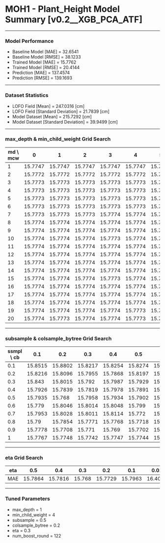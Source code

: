 # MOH1 - Plant_Height Model Summary [v0.2__XGB_PCA_ATF]

***

### Model Performance

- Baseline Model [MAE] = 32.6541
- Baseline Model [RMSE] = 38.1233
- Trained Model [MAE] = 15.7762
- Trained Model [RMSE] = 20.4144
- Prediction [MAE] = 137.4574
- Prediction [RMSE] = 139.1693
***

### Dataset Statistics

- LOFO Field [Mean] = 247.0316 [cm]
- LOFO Field [Standard Deviation] = 21.7839 [cm]
- Model Dataset [Mean] = 215.7292 [cm]
- Model Dataset [Standard Deviation] = 39.9499 [cm]
***

### max_depth & min_child_weight Grid Search

|   md \ mcw |       0 |       1 |       2 |       3 |       4 |       5 |       6 |       7 |       8 |       9 |      10 |      11 |      12 |      13 |      14 |      15 |      16 |      17 |      18 |      19 |      20 |
|------------|---------|---------|---------|---------|---------|---------|---------|---------|---------|---------|---------|---------|---------|---------|---------|---------|---------|---------|---------|---------|---------|
|          1 | 15.7747 | 15.7747 | 15.7747 | 15.7747 | 15.7747 | 15.7747 | 15.7747 | 15.7747 | 15.7747 | 15.7747 | 15.7747 | 15.7747 | 15.7747 | 15.7747 | 15.7747 | 15.7747 | 15.7747 | 15.7747 | 15.7747 | 15.7747 | 15.7747 |
|          2 | 15.7772 | 15.7772 | 15.7772 | 15.7772 | 15.7772 | 15.7772 | 15.7772 | 15.7772 | 15.7772 | 15.7772 | 15.7772 | 15.7772 | 15.7772 | 15.7772 | 15.7772 | 15.7772 | 15.7772 | 15.7772 | 15.7772 | 15.7772 | 15.7772 |
|          3 | 15.7773 | 15.7773 | 15.7773 | 15.7773 | 15.7773 | 15.7773 | 15.7773 | 15.7773 | 15.7773 | 15.7773 | 15.7773 | 15.7773 | 15.7773 | 15.7773 | 15.7773 | 15.7773 | 15.7773 | 15.7773 | 15.7773 | 15.7773 | 15.7773 |
|          4 | 15.7773 | 15.7773 | 15.7773 | 15.7773 | 15.7773 | 15.7773 | 15.7773 | 15.7773 | 15.7773 | 15.7773 | 15.7773 | 15.7773 | 15.7773 | 15.7773 | 15.7773 | 15.7773 | 15.7773 | 15.7773 | 15.7773 | 15.7773 | 15.7773 |
|          5 | 15.7773 | 15.7773 | 15.7773 | 15.7773 | 15.7773 | 15.7773 | 15.7773 | 15.7773 | 15.7773 | 15.7773 | 15.7773 | 15.7773 | 15.7773 | 15.7773 | 15.7773 | 15.7773 | 15.7773 | 15.7773 | 15.7773 | 15.7773 | 15.7773 |
|          6 | 15.7773 | 15.7773 | 15.7773 | 15.7773 | 15.7773 | 15.7773 | 15.7774 | 15.7773 | 15.7773 | 15.7773 | 15.7773 | 15.7773 | 15.7773 | 15.7773 | 15.7773 | 15.7773 | 15.7773 | 15.7773 | 15.7773 | 15.7774 | 15.7773 |
|          7 | 15.7773 | 15.7773 | 15.7773 | 15.7774 | 15.7774 | 15.7773 | 15.7774 | 15.7773 | 15.7773 | 15.7773 | 15.7773 | 15.7773 | 15.7773 | 15.7774 | 15.7773 | 15.7774 | 15.7773 | 15.7774 | 15.7774 | 15.7774 | 15.7774 |
|          8 | 15.7774 | 15.7774 | 15.7774 | 15.7774 | 15.7774 | 15.7774 | 15.7774 | 15.7774 | 15.7774 | 15.7774 | 15.7774 | 15.7774 | 15.7774 | 15.7774 | 15.7774 | 15.7774 | 15.7774 | 15.7773 | 15.7774 | 15.7774 | 15.7774 |
|          9 | 15.7774 | 15.7774 | 15.7774 | 15.7774 | 15.7774 | 15.7774 | 15.7774 | 15.7774 | 15.7774 | 15.7773 | 15.7774 | 15.7774 | 15.7774 | 15.7773 | 15.7774 | 15.7774 | 15.7774 | 15.7774 | 15.7774 | 15.7774 | 15.7774 |
|         10 | 15.7774 | 15.7774 | 15.7774 | 15.7773 | 15.7774 | 15.7773 | 15.7774 | 15.7774 | 15.7774 | 15.7774 | 15.7774 | 15.7774 | 15.7774 | 15.7774 | 15.7774 | 15.7774 | 15.7774 | 15.7774 | 15.7774 | 15.7773 | 15.7774 |
|         11 | 15.7774 | 15.7774 | 15.7774 | 15.7774 | 15.7774 | 15.7774 | 15.7774 | 15.7774 | 15.7774 | 15.7774 | 15.7774 | 15.7774 | 15.7774 | 15.7774 | 15.7774 | 15.7774 | 15.7774 | 15.7773 | 15.7774 | 15.7774 | 15.7774 |
|         12 | 15.7774 | 15.7774 | 15.7774 | 15.7774 | 15.7774 | 15.7774 | 15.7774 | 15.7774 | 15.7774 | 15.7774 | 15.7774 | 15.7774 | 15.7774 | 15.7774 | 15.7774 | 15.7774 | 15.7773 | 15.7774 | 15.7773 | 15.7774 | 15.7773 |
|         13 | 15.7774 | 15.7774 | 15.7774 | 15.7774 | 15.7774 | 15.7774 | 15.7774 | 15.7774 | 15.7773 | 15.7774 | 15.7774 | 15.7774 | 15.7774 | 15.7774 | 15.7774 | 15.7774 | 15.7773 | 15.7774 | 15.7774 | 15.7774 | 15.7774 |
|         14 | 15.7774 | 15.7774 | 15.7774 | 15.7774 | 15.7774 | 15.7774 | 15.7774 | 15.7773 | 15.7774 | 15.7774 | 15.7774 | 15.7774 | 15.7774 | 15.7774 | 15.7774 | 15.7774 | 15.7773 | 15.7774 | 15.7774 | 15.7774 | 15.7773 |
|         15 | 15.7774 | 15.7774 | 15.7774 | 15.7773 | 15.7774 | 15.7774 | 15.7774 | 15.7774 | 15.7774 | 15.7774 | 15.7774 | 15.7774 | 15.7774 | 15.7773 | 15.7774 | 15.7774 | 15.7774 | 15.7774 | 15.7774 | 15.7774 | 15.7774 |
|         16 | 15.7774 | 15.7774 | 15.7774 | 15.7774 | 15.7774 | 15.7774 | 15.7774 | 15.7774 | 15.7774 | 15.7774 | 15.7774 | 15.7774 | 15.7774 | 15.7774 | 15.7774 | 15.7773 | 15.7774 | 15.7773 | 15.7774 | 15.7774 | 15.7774 |
|         17 | 15.7774 | 15.7774 | 15.7774 | 15.7774 | 15.7774 | 15.7774 | 15.7774 | 15.7774 | 15.7774 | 15.7774 | 15.7773 | 15.7774 | 15.7774 | 15.7774 | 15.7774 | 15.7774 | 15.7774 | 15.7774 | 15.7773 | 15.7773 | 15.7774 |
|         18 | 15.7774 | 15.7774 | 15.7774 | 15.7774 | 15.7774 | 15.7774 | 15.7774 | 15.7774 | 15.7774 | 15.7774 | 15.7774 | 15.7774 | 15.7774 | 15.7774 | 15.7774 | 15.7774 | 15.7774 | 15.7774 | 15.7774 | 15.7774 | 15.7774 |
|         19 | 15.7774 | 15.7774 | 15.7774 | 15.7774 | 15.7773 | 15.7774 | 15.7774 | 15.7774 | 15.7774 | 15.7774 | 15.7773 | 15.7774 | 15.7774 | 15.7774 | 15.7774 | 15.7774 | 15.7774 | 15.7774 | 15.7774 | 15.7774 | 15.7773 |
|         20 | 15.7774 | 15.7773 | 15.7774 | 15.7774 | 15.7773 | 15.7773 | 15.7774 | 15.7774 | 15.7773 | 15.7774 | 15.7774 | 15.7774 | 15.7774 | 15.7774 | 15.7774 | 15.7774 | 15.7774 | 15.7774 | 15.7773 | 15.7774 | 15.7774 |

***

### subsample & colsample_bytree Grid Search

|   ssmpl \ cb |     0.1 |     0.2 |     0.3 |     0.4 |     0.5 |     0.6 |     0.7 |     0.8 |     0.9 |     1.0 |
|--------------|---------|---------|---------|---------|---------|---------|---------|---------|---------|---------|
|          0.1 | 15.8515 | 15.8802 | 15.8217 | 15.8254 | 15.8274 | 15.83   | 15.8169 | 15.8295 | 15.8058 | 15.8278 |
|          0.2 | 15.8216 | 15.8096 | 15.7955 | 15.7868 | 15.8197 | 15.8064 | 15.8113 | 15.809  | 15.7836 | 15.7886 |
|          0.3 | 15.843  | 15.8015 | 15.792  | 15.7987 | 15.7929 | 15.785  | 15.7939 | 15.791  | 15.8073 | 15.7819 |
|          0.4 | 15.7926 | 15.7839 | 15.7819 | 15.7978 | 15.7891 | 15.7761 | 15.7794 | 15.793  | 15.7787 | 15.7811 |
|          0.5 | 15.7935 | 15.768  | 15.7958 | 15.7934 | 15.7902 | 15.7883 | 15.7872 | 15.7853 | 15.7752 | 15.7789 |
|          0.6 | 15.779  | 15.8046 | 15.8014 | 15.8048 | 15.799  | 15.7934 | 15.7943 | 15.7902 | 15.7897 | 15.7876 |
|          0.7 | 15.7953 | 15.8028 | 15.8011 | 15.8114 | 15.772  | 15.7886 | 15.7926 | 15.7862 | 15.7826 | 15.7861 |
|          0.8 | 15.79   | 15.7854 | 15.7771 | 15.7768 | 15.7718 | 15.7734 | 15.7911 | 15.775  | 15.7778 | 15.7882 |
|          0.9 | 15.7778 | 15.7708 | 15.771  | 15.769  | 15.7702 | 15.7698 | 15.7692 | 15.7715 | 15.7734 | 15.774  |
|          1   | 15.7767 | 15.7748 | 15.7742 | 15.7747 | 15.7744 | 15.7745 | 15.7749 | 15.7748 | 15.7744 | 15.7747 |

***

### eta Grid Search

| eta   |     0.5 |     0.4 |    0.3 |     0.2 |     0.1 |    0.01 |   0.001 |
|-------|---------|---------|--------|---------|---------|---------|---------|
| MAE   | 15.7864 | 15.7816 | 15.768 | 15.7729 | 15.7963 | 16.4041 | 79.3922 |

***

### Tuned Parameters

- max_depth = 1
- min_child_weight = 4
- subsample = 0.5
- colsample_bytree = 0.2
- eta = 0.3
- num_boost_round = 122

